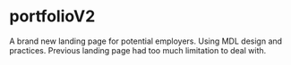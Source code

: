 # portfolioV2
A brand new landing page for potential employers. Using MDL design and practices.
Previous landing page had too much limitation to deal with. 
